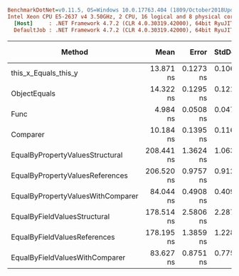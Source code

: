``` ini

BenchmarkDotNet=v0.11.5, OS=Windows 10.0.17763.404 (1809/October2018Update/Redstone5)
Intel Xeon CPU E5-2637 v4 3.50GHz, 2 CPU, 16 logical and 8 physical cores
  [Host]     : .NET Framework 4.7.2 (CLR 4.0.30319.42000), 64bit RyuJIT-v4.7.3324.0
  DefaultJob : .NET Framework 4.7.2 (CLR 4.0.30319.42000), 64bit RyuJIT-v4.7.3324.0


```
|                            Method |       Mean |     Error |    StdDev | Ratio | RatioSD |  Gen 0 | Gen 1 | Gen 2 | Allocated |
|---------------------------------- |-----------:|----------:|----------:|------:|--------:|-------:|------:|------:|----------:|
|              this_x_Equals_this_y |  13.871 ns | 0.1273 ns | 0.1063 ns |  1.00 |    0.00 |      - |     - |     - |         - |
|                      ObjectEquals |  14.322 ns | 0.1295 ns | 0.1211 ns |  1.03 |    0.01 |      - |     - |     - |         - |
|                              Func |   4.984 ns | 0.0508 ns | 0.0475 ns |  0.36 |    0.00 |      - |     - |     - |         - |
|                          Comparer |  10.184 ns | 0.1395 ns | 0.1165 ns |  0.73 |    0.01 |      - |     - |     - |         - |
|   EqualByPropertyValuesStructural | 208.441 ns | 1.3624 ns | 1.0637 ns | 15.04 |    0.15 | 0.0291 |     - |     - |     184 B |
|   EqualByPropertyValuesReferences | 206.520 ns | 0.9757 ns | 0.9127 ns | 14.90 |    0.14 | 0.0291 |     - |     - |     184 B |
| EqualByPropertyValuesWithComparer |  84.044 ns | 0.4908 ns | 0.4098 ns |  6.06 |    0.05 | 0.0151 |     - |     - |      96 B |
|      EqualByFieldValuesStructural | 178.514 ns | 2.5806 ns | 2.2876 ns | 12.88 |    0.16 | 0.0291 |     - |     - |     184 B |
|      EqualByFieldValuesReferences | 178.195 ns | 1.3859 ns | 1.2285 ns | 12.86 |    0.10 | 0.0291 |     - |     - |     184 B |
|    EqualByFieldValuesWithComparer |  83.627 ns | 0.8751 ns | 0.7758 ns |  6.03 |    0.06 | 0.0151 |     - |     - |      96 B |
